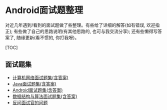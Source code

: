 # Android面试题整理

对近几年遇到/看到的面试题做了些整理。有些给了详细的解答(如有错误, 欢迎指正); 有些做了自己的思路说明(有其他思路的, 也可与我交流分享); 还有些懒得写答案了, 随缘更新(看不惯的, 你打我呀)。

[TOC]

## 面试题集

- [计算机网络面试题集(含答案)](./02_computer_network/computer_network.md)
- [Java面试题集(含答案)](./03_java/java.md)
- [Android面试题集(含答案)](./04_android/android.md)
- [数据结构与算法面试题集(含答案)](./05_algorithm/algorithm.md)
- [反问面试官的问题](./06_question/question.md)
